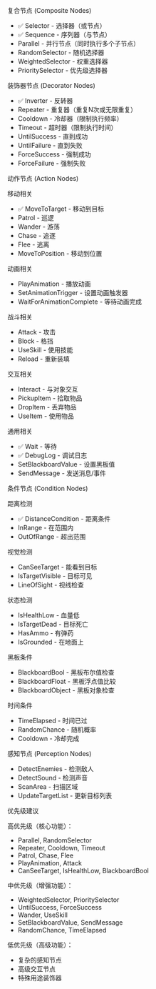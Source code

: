 复合节点 (Composite Nodes)

- ✅ Selector - 选择器（或节点）
- ✅ Sequence - 序列器（与节点）
- Parallel - 并行节点（同时执行多个子节点）
- RandomSelector - 随机选择器
- WeightedSelector - 权重选择器
- PrioritySelector - 优先级选择器

装饰器节点 (Decorator Nodes)

- ✅ Inverter - 反转器
- Repeater - 重复器（重复N次或无限重复）
- Cooldown - 冷却器（限制执行频率）
- Timeout - 超时器（限制执行时间）
- UntilSuccess - 直到成功
- UntilFailure - 直到失败
- ForceSuccess - 强制成功
- ForceFailure - 强制失败

动作节点 (Action Nodes)

移动相关

- ✅ MoveToTarget - 移动到目标
- Patrol - 巡逻
- Wander - 游荡
- Chase - 追逐
- Flee - 逃离
- MoveToPosition - 移动到位置

动画相关

- PlayAnimation - 播放动画
- SetAnimationTrigger - 设置动画触发器
- WaitForAnimationComplete - 等待动画完成

战斗相关

- Attack - 攻击
- Block - 格挡
- UseSkill - 使用技能
- Reload - 重新装填

交互相关

- Interact - 与对象交互
- PickupItem - 拾取物品
- DropItem - 丢弃物品
- UseItem - 使用物品

通用相关

- ✅ Wait - 等待
- ✅ DebugLog - 调试日志
- SetBlackboardValue - 设置黑板值
- SendMessage - 发送消息/事件

条件节点 (Condition Nodes)

距离检测

- ✅ DistanceCondition - 距离条件
- InRange - 在范围内
- OutOfRange - 超出范围

视觉检测

- CanSeeTarget - 能看到目标
- IsTargetVisible - 目标可见
- LineOfSight - 视线检查

状态检测

- IsHealthLow - 血量低
- IsTargetDead - 目标死亡
- HasAmmo - 有弹药
- IsGrounded - 在地面上

黑板条件

- BlackboardBool - 黑板布尔值检查
- BlackboardFloat - 黑板浮点值比较
- BlackboardObject - 黑板对象检查

时间条件

- TimeElapsed - 时间已过
- RandomChance - 随机概率
- Cooldown - 冷却完成

感知节点 (Perception Nodes)

- DetectEnemies - 检测敌人
- DetectSound - 检测声音
- ScanArea - 扫描区域
- UpdateTargetList - 更新目标列表

优先级建议

高优先级（核心功能）：

- Parallel, RandomSelector
- Repeater, Cooldown, Timeout
- Patrol, Chase, Flee
- PlayAnimation, Attack
- CanSeeTarget, IsHealthLow, BlackboardBool

中优先级（增强功能）：

- WeightedSelector, PrioritySelector
- UntilSuccess, ForceSuccess
- Wander, UseSkill
- SetBlackboardValue, SendMessage
- RandomChance, TimeElapsed

低优先级（高级功能）：

- 复杂的感知节点
- 高级交互节点
- 特殊用途装饰器
